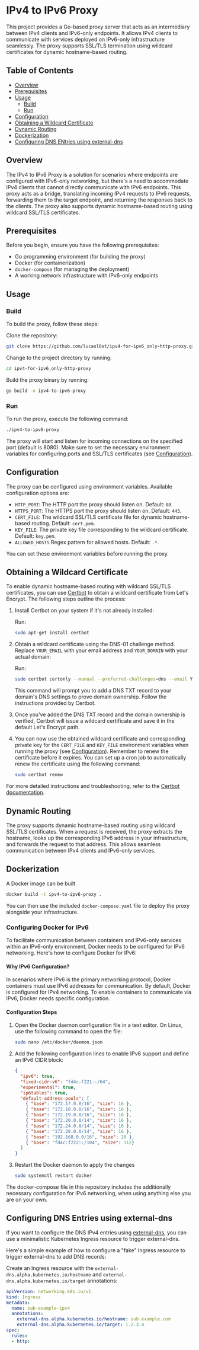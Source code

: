 # IPv4 to IPv6 Proxy

This project provides a Go-based proxy server that acts as an intermediary between IPv4 clients and IPv6-only endpoints. It allows IPv4 clients to communicate with services deployed on IPv6-only infrastructure seamlessly. The proxy supports SSL/TLS termination using wildcard certificates for dynamic hostname-based routing.

## Table of Contents

- [Overview](#overview)
- [Prerequisites](#prerequisites)
- [Usage](#usage)
    - [Build](#build)
    - [Run](#run)
- [Configuration](#configuration)
- [Obtaining a Wildcard Certificate](#obtaining-a-wildcard-certificate)
- [Dynamic Routing](#dynamic-routing)
- [Dockerization](#dockerization)
- [Configuring DNS ENtries using external-dns](#Configuring-DNS-Entries-using-external-dns)

## Overview

The IPv4 to IPv6 Proxy is a solution for scenarios where endpoints are configured with IPv6-only networking, but there's a need to accommodate IPv4 clients that cannot directly communicate with IPv6 endpoints. This proxy acts as a bridge, translating incoming IPv4 requests to IPv6 requests, forwarding them to the target endpoint, and returning the responses back to the clients. The proxy also supports dynamic hostname-based routing using wildcard SSL/TLS certificates.

## Prerequisites

Before you begin, ensure you have the following prerequisites:

- Go programming environment (for building the proxy)
- Docker (for containerization)
- `docker-compose` (for managing the deployment)
- A working network infrastructure with IPv6-only endpoints

## Usage

### Build

To build the proxy, follow these steps:

Clone the repository:

```sh
git clone https://github.com/lucasl0st/ipv4-for-ipv6_only-http-proxy.git
```

Change to the project directory by running:

```sh
cd ipv4-for-ipv6_only-http-proxy
```


Build the proxy binary by running:

```sh
go build -o ipv4-to-ipv6-proxy
```

### Run

To run the proxy, execute the following command:

```sh
./ipv4-to-ipv6-proxy
```


The proxy will start and listen for incoming connections on the specified port (default is 8080). Make sure to set the necessary environment variables for configuring ports and SSL/TLS certificates (see [Configuration](#configuration)).

## Configuration

The proxy can be configured using environment variables. Available configuration options are:

- `HTTP_PORT`: The HTTP port the proxy should listen on. Default: `80`.
- `HTTPS_PORT`: The HTTPS port the proxy should listen on. Default: `443`.
- `CERT_FILE`: The wildcard SSL/TLS certificate file for dynamic hostname-based routing. Default: `cert.pem`.
- `KEY_FILE`: The private key file corresponding to the wildcard certificate. Default: `key.pem`.
- `ALLOWED_HOSTS` Regex pattern for allowed hosts. Default: `.*`.

You can set these environment variables before running the proxy.

## Obtaining a Wildcard Certificate

To enable dynamic hostname-based routing with wildcard SSL/TLS certificates, you can use [Certbot](https://certbot.eff.org/) to obtain a wildcard certificate from Let's Encrypt. The following steps outline the process:

1. Install Certbot on your system if it's not already installed:

   Run:

   ```sh
   sudo apt-get install certbot
   ```

2. Obtain a wildcard certificate using the DNS-01 challenge method. Replace `YOUR_EMAIL` with your email address and `YOUR_DOMAIN` with your actual domain:

   Run:

   ```sh
   sudo certbot certonly --manual --preferred-challenges=dns --email YOUR_EMAIL --server https://acme-v02.api.letsencrypt.org/directory --agree-tos -d *.YOUR_DOMAIN
   ```
   This command will prompt you to add a DNS TXT record to your domain's DNS settings to prove domain ownership. Follow the instructions provided by Certbot.

3. Once you've added the DNS TXT record and the domain ownership is verified, Certbot will issue a wildcard certificate and save it in the default Let's Encrypt path.

4. You can now use the obtained wildcard certificate and corresponding private key for the `CERT_FILE` and `KEY_FILE` environment variables when running the proxy (see [Configuration](#configuration)).
   Remember to renew the certificate before it expires. You can set up a cron job to automatically renew the certificate using the following command:

   ```sh
   sudo certbot renew
   ```


For more detailed instructions and troubleshooting, refer to the [Certbot documentation](https://certbot.eff.org/docs/intro.html).

## Dynamic Routing

The proxy supports dynamic hostname-based routing using wildcard SSL/TLS certificates. When a request is received, the proxy extracts the hostname, looks up the corresponding IPv6 address in your infrastructure, and forwards the request to that address. This allows seamless communication between IPv4 clients and IPv6-only services.

## Dockerization

A Docker image can be built

```sh
docker build -t ipv4-to-ipv6-proxy .
```

You can then use the included `docker-compose.yaml` file to deploy the proxy alongside your infrastructure.

### Configuring Docker for IPv6

To facilitate communication between containers and IPv6-only services within an IPv6-only environment, Docker needs to be configured for IPv6 networking. Here's how to configure Docker for IPv6:

#### Why IPv6 Configuration?

In scenarios where IPv6 is the primary networking protocol, Docker containers must use IPv6 addresses for communication. By default, Docker is configured for IPv4 networking. To enable containers to communicate via IPv6, Docker needs specific configuration.

#### Configuration Steps

1. Open the Docker daemon configuration file in a text editor. On Linux, use the following command to open the file:

    ```sh
    sudo nano /etc/docker/daemon.json
    ```

2. Add the following configuration lines to enable IPv6 support and define an IPv6 CIDR block:

    ```json
    {
      "ipv6": true,
      "fixed-cidr-v6": "fd4c:f221::/64",
      "experimental": true,
      "ip6tables": true,
      "default-address-pools": [
        { "base": "172.17.0.0/16", "size": 16 },
        { "base": "172.18.0.0/16", "size": 16 },
        { "base": "172.19.0.0/16", "size": 16 },
        { "base": "172.20.0.0/14", "size": 16 },
        { "base": "172.24.0.0/14", "size": 16 },
        { "base": "172.28.0.0/14", "size": 16 },
        { "base": "192.168.0.0/16", "size": 20 },
        { "base": "fd4c:f222::/104", "size": 112}
      ]
    }
    ```
   
3. Restart the Docker daemon to apply the changes
    
    ```sh
    sudo systemctl restart docker
    ```

The docker-compose file in this repository includes the additionally necessary configuration for IPv6 networking, when using anything else you are on your own.

## Configuring DNS Entries using external-dns

If you want to configure the DNS IPv4 entries using [external-dns](https://github.com/kubernetes-sigs/external-dns), you can use a minimalistic Kubernetes Ingress resource to trigger external-dns.

Here's a simple example of how to configure a "fake" Ingress resource to trigger external-dns to add DNS records:

Create an Ingress resource with the `external-dns.alpha.kubernetes.io/hostname` and `external-dns.alpha.kubernetes.io/target` annotations:


```yaml
apiVersion: networking.k8s.io/v1
kind: Ingress
metadata:
  name: sub-example-ipv4
  annotations:
    external-dns.alpha.kubernetes.io/hostname: sub.example.com
    external-dns.alpha.kubernetes.io/target: 1.2.3.4
spec:
  rules:
  - http:
```